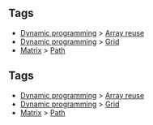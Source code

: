 
## Tags

* [Dynamic programming](/README.md#Dynamic_programming) > [Array reuse](/README.md#Dynamic_programming-Array_reuse)
* [Dynamic programming](/README.md#Dynamic_programming) > [Grid](/README.md#Dynamic_programming-Grid)
* [Matrix](/README.md#Matrix) > [Path](/README.md#Matrix-Path)

## Tags

* [Dynamic programming](/README.md#Dynamic_programming) > [Array reuse](/README.md#Dynamic_programming-Array_reuse)
* [Dynamic programming](/README.md#Dynamic_programming) > [Grid](/README.md#Dynamic_programming-Grid)
* [Matrix](/README.md#Matrix) > [Path](/README.md#Matrix-Path)

